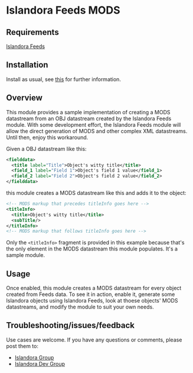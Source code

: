 # Islandora Feeds MODS

## Requirements

[Islandora Feeds](https://github.com/mjordan/islandora_feeds)

## Installation

Install as usual, see [this](https://drupal.org/documentation/install/modules-themes/modules-7) for further information.

## Overview

This module provides a sample implementation of creating a MODS datastream from an OBJ datastream created by the Islandora Feeds module. With some development effort, the Islandora Feeds module will allow the direct generation of MODS and other complex XML datastreams. Until then, enjoy this workaround.

Given a OBJ datastream like this:

```xml
<fielddata>
  <title label="Title">Object's witty title</title>
  <field_1 label="Field 1">Object's field 1 value</field_1>
  <field_2 label="Field 2">Object's field 2 value</field_2>
</fielddata>
```

this module creates a MODS datastream like this and adds it to the object:

```xml
<!-- MODS markup that precedes titleInfo goes here -->
<titleInfo>
  <title>Object's witty title</title>
  <subTitle/>
</titleInfo>
<!-- MODS markup that follows titleInfo goes here -->
```

Only the `<titleInfo>` fragment is provided in this example because that's the only element in the MODS datastream this module populates. It's a sample module.

## Usage

Once enabled, this module creates a MODS datastream for every object created from Feeds data. To see it in action, enable it, generate some Islandora objects using Islandora Feeds, look at thoese objects' MODS datastreams, and modify the module to suit your own needs.

## Troubleshooting/issues/feedback

Use cases are welcome. If you have any questions or comments, please post them to:

* [Islandora Group](https://groups.google.com/forum/?hl=en&fromgroups#!forum/islandora)
* [Islandora Dev Group](https://groups.google.com/forum/?hl=en&fromgroups#!forum/islandora-dev)

